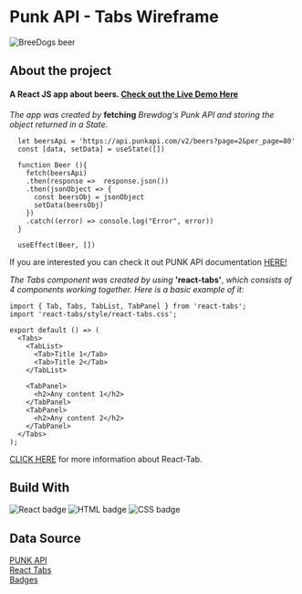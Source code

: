 # Punk API - Tabs Wireframe

![BreeDogs beer](https://user-images.githubusercontent.com/113485644/221651640-bae24a45-4f66-406a-837a-ac088980ca8d.jpg)


## About the project

#### A React JS app about beers. [Check out the Live Demo Here](https://rafaelirangel.github.io/tabs-api/)

*The app was created by* **fetching** *Brewdog's Punk API and storing the object returned in a State.*
```
  let beersApi = 'https://api.punkapi.com/v2/beers?page=2&per_page=80'
  const [data, setData] = useState([])
  
  function Beer (){
    fetch(beersApi)
    .then(response =>  response.json())
    .then(jsonObject => { 
      const beersObj = jsonObject
      setData(beersObj)
    })
    .catch((error) => console.log("Error", error))    
  }    

  useEffect(Beer, []) 
```   

If you are interested you can check it out PUNK API documentation [HERE!](https://punkapi.com/documentation/v2) 

*The Tabs component was created by using* **'react-tabs'**, *which consists of 4 components working together.*
*Here is a basic example of it:*
```
import { Tab, Tabs, TabList, TabPanel } from 'react-tabs';
import 'react-tabs/style/react-tabs.css';

export default () => (
  <Tabs>
    <TabList>
      <Tab>Title 1</Tab>
      <Tab>Title 2</Tab>
    </TabList>

    <TabPanel>
      <h2>Any content 1</h2>
    </TabPanel>
    <TabPanel>
      <h2>Any content 2</h2>
    </TabPanel>
  </Tabs>
);
```
[CLICK HERE](https://www.npmjs.com/package/react-tabs) for more information about React-Tab.

## Build With
![React badge](https://img.shields.io/badge/React-20232A?style=for-the-badge&logo=react&logoColor=61DAFB)
![HTML badge](https://img.shields.io/badge/HTML5-E34F26?style=for-the-badge&logo=html5&logoColor=white)
![CSS badge](https://img.shields.io/badge/CSS3-1572B6?style=for-the-badge&logo=css3&logoColor=white)

## Data Source 
[PUNK API](https://punkapi.com/documentation/v2)       
[React Tabs](https://www.npmjs.com/package/react-tabs)    
[Badges](https://github.com/alexandresanlim/Badges4-README.md-Profile)    
